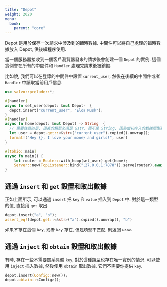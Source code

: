 ```yaml
---
title: "Depot"
weight: 2020
menu:
  book:
    parent: "core"
---
```


Depot 是用於保存一次請求中涉及到的臨時數據. 中間件可以將自己處理的臨時數據放入 Depot, 供後續程序使用.

當一個服務器接收到一個客戶瀏覽器發來的請求後會創建一個 ```Depot``` 的實例. 這個實例會在所有的中間件和 ```Handler``` 處理完請求後被銷毀.

比如說, 我們可以在登錄的中間件中設置 ```current_user```, 然後在後續的中間件或者 ```Handler``` 中讀取當前用戶信息.

```rust
use salvo::prelude::*;

#[handler]
async fn set_user(depot: &mut Depot)  {
  depot.insert("current_user", "Elon Musk");
}
#[handler]
async fn home(depot: &mut Depot) -> String  {
  // 需要註意的是, 這裏的類型必須是 &str, 而不是 String, 因為當初存入的數據類型為 &str.
  let user = depot.get::<&str>("current_user").copied().unwrap();
  format!("Hey {}, I love your money and girls!", user)
}

#[tokio::main]
async fn main() {
    let router = Router::with_hoop(set_user).get(home);
    Server::new(TcpListener::bind("127.0.0.1:7878")).serve(router).await;
}
```

## 通過 `insert` 和 `get` 設置和取出數據

 正如上面所示, 可以通過 `insert` 把 `key` 和 `value` 插入到 `Depot` 中. 對於這一類型的值, 直接用 `get` 取出.

```rust
depot.insert("a", "b");
assert_eq!(depot.get::<&str>("a").copied().unwrap(), "b")
```

 如果不存在這個 `key`, 或者 `key` 存在, 但是類型不匹配, 則返回 `None`.

## 通過 `inject` 和 `obtain` 設置和取出數據

有時, 存在一些不需要關系具體 `key`, 對於這種類型也存在唯一實例的情況. 可以使用 `inject` 插入數據, 然後使用 `obtain` 取出數據. 它們不需要你提供 `key`.

```rust
depot.insert(Config::new());
depot.obtain::<Config>();
```